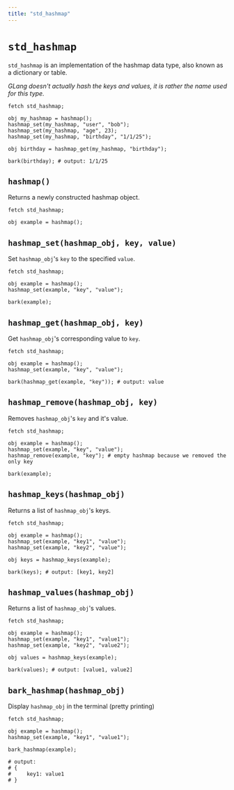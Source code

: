 ```yaml
---
title: "std_hashmap"
---
```


# `std_hashmap`

`std_hashmap` is an implementation of the hashmap data type, also known as a dictionary or table.

_GLang doesn't actually hash the keys and values, it is rather the name used for this type._

```
fetch std_hashmap;

obj my_hashmap = hashmap();
hashmap_set(my_hashmap, "user", "bob");
hashmap_set(my_hashmap, "age", 23);
hashmap_set(my_hashmap, "birthday", "1/1/25");

obj birthday = hashmap_get(my_hashmap, "birthday");

bark(birthday); # output: 1/1/25
```

## `hashmap()`
Returns a newly constructed hashmap object.

```
fetch std_hashmap;

obj example = hashmap();
```

## `hashmap_set(hashmap_obj, key, value)`
Set `hashmap_obj`'s `key` to the specified `value`.

```
fetch std_hashmap;

obj example = hashmap();
hashmap_set(example, "key", "value");

bark(example);
```

## `hashmap_get(hashmap_obj, key)`
Get `hashmap_obj`'s corresponding value to `key`.

```
fetch std_hashmap;

obj example = hashmap();
hashmap_set(example, "key", "value");

bark(hashmap_get(example, "key")); # output: value
```

## `hashmap_remove(hashmap_obj, key)`
Removes `hashmap_obj`'s `key` and it's value.

```
fetch std_hashmap;

obj example = hashmap();
hashmap_set(example, "key", "value");
hashmap_remove(example, "key"); # empty hashmap because we removed the only key

bark(example);
```

## `hashmap_keys(hashmap_obj)`
Returns a list of `hashmap_obj`'s keys.

```
fetch std_hashmap;

obj example = hashmap();
hashmap_set(example, "key1", "value");
hashmap_set(example, "key2", "value");

obj keys = hashmap_keys(example);

bark(keys); # output: [key1, key2]
```

## `hashmap_values(hashmap_obj)`
Returns a list of `hashmap_obj`'s values.

```
fetch std_hashmap;

obj example = hashmap();
hashmap_set(example, "key1", "value1");
hashmap_set(example, "key2", "value2");

obj values = hashmap_keys(example);

bark(values); # output: [value1, value2]
```

## `bark_hashmap(hashmap_obj)`
Display `hashmap_obj` in the terminal (pretty printing)

```
fetch std_hashmap;

obj example = hashmap();
hashmap_set(example, "key1", "value1");

bark_hashmap(example);

# output:
# {
#     key1: value1
# }
```
